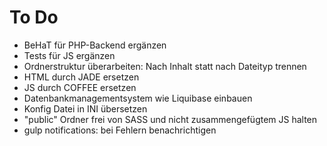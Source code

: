 # To Do

 * BeHaT für PHP-Backend ergänzen
 * Tests für JS ergänzen
 * Ordnerstruktur überarbeiten: Nach Inhalt statt nach Dateityp trennen
 * HTML durch JADE ersetzen
 * JS durch COFFEE ersetzen
 * Datenbankmanagementsystem wie Liquibase einbauen
 * Konfig Datei in INI übersetzen
 * "public" Ordner frei von SASS und nicht zusammengefügtem JS halten
 * gulp notifications: bei Fehlern benachrichtigen
